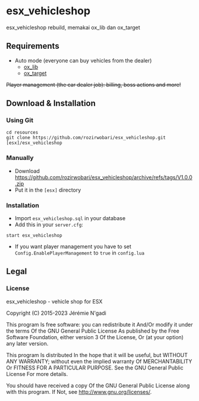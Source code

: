 # esx_vehicleshop
esx_vehicleshop rebuild, memakai ox_lib dan ox_target

## Requirements

* Auto mode (everyone can buy vehicles from the dealer)
  * [ox_lib](https://github.com/overextended/ox_lib)
  * [ox_target](https://github.com/overextended/ox_target)

~~Player management (the car dealer job): billing, boss actions and more!~~


## Download & Installation

### Using Git

```
cd resources
git clone https://github.com/rozirwobari/esx_vehicleshop.git [esx]/esx_vehicleshop
```

### Manually

- Download https://github.com/rozirwobari/esx_vehicleshop/archive/refs/tags/V1.0.0.zip
- Put it in the `[esx]` directory

### Installation

- Import `esx_vehicleshop.sql` in your database
- Add this in your `server.cfg`:

```
start esx_vehicleshop
```
- If you want player management you have to set `Config.EnablePlayerManagement` to `true` in `config.lua`

## Legal

### License

esx_vehicleshop - vehicle shop for ESX

Copyright (C) 2015-2023 Jérémie N'gadi

This program Is free software: you can redistribute it And/Or modify it under the terms Of the GNU General Public License As published by the Free Software Foundation, either version 3 Of the License, Or (at your option) any later version.

This program Is distributed In the hope that it will be useful, but WITHOUT ANY WARRANTY; without even the implied warranty Of MERCHANTABILITY Or FITNESS FOR A PARTICULAR PURPOSE. See the GNU General Public License For more details.

You should have received a copy Of the GNU General Public License along with this program. If Not, see http://www.gnu.org/licenses/.
